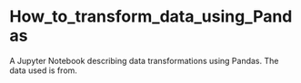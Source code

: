 # How_to_transform_data_using_Pandas
A Jupyter Notebook describing data transformations using Pandas. The data used is from.
